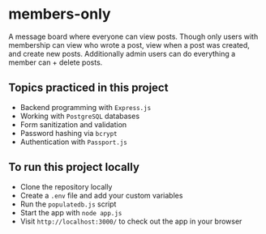 # members-only

A message board where everyone can view posts. Though only users with membership can view who wrote a post, view when a post was created, and create new posts. Additionally admin users can do everything a member can + delete posts.

## Topics practiced in this project
- Backend programming with `Express.js`
- Working with `PostgreSQL` databases
- Form sanitization and validation
- Password hashing via `bcrypt`
- Authentication with `Passport.js`

## To run this project locally
- Clone the repository locally
- Create a `.env` file and add your custom variables
- Run the `populatedb.js` script
- Start the app with `node app.js`
- Visit `http://localhost:3000/` to check out the app in your browser
